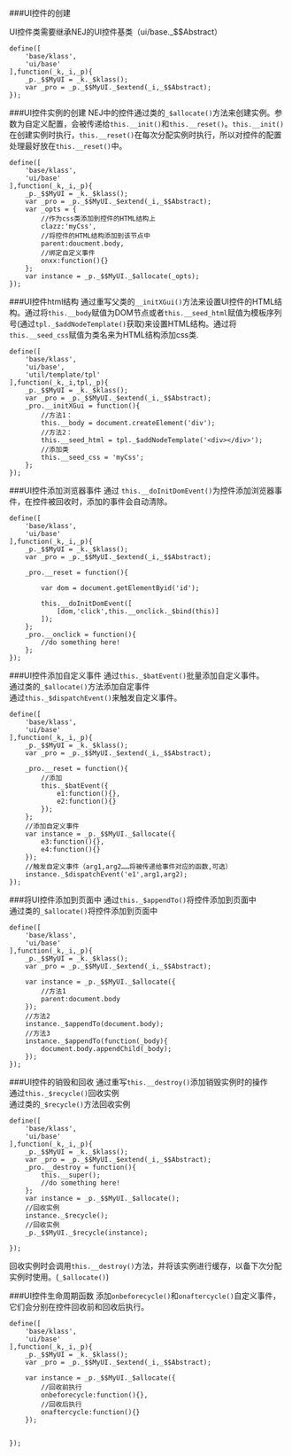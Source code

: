 ###UI控件的创建

UI控件类需要继承NEJ的UI控件基类（ui/base._$$Abstract）

	define([
    	'base/klass',
    	'ui/base'
	],function(_k,_i,_p){
    	_p._$$MyUI = _k._$klass();
    	var _pro = _p._$$MyUI._$extend(_i,_$$Abstract);
	});

###UI控件实例的创建
NEJ中的控件通过类的`_$allocate()`方法来创建实例。参数为自定义配置，会被传递给`this.__init()`和`this.__reset()`。`this.__init()`在创建实例时执行，`this.__reset()`在每次分配实例时执行，所以对控件的配置处理最好放在`this.__reset()`中。

	define([
    	'base/klass',
    	'ui/base'
	],function(_k,_i,_p){
    	_p._$$MyUI = _k._$klass();
    	var _pro = _p._$$MyUI._$extend(_i,_$$Abstract);
    	var _opts = {
    		//作为css类添加到控件的HTML结构上
    		clazz:'myCss',
    		//将控件的HTML结构添加到该节点中
    		parent:doucment.body,
    		//绑定自定义事件
    		onxx:function(){}
    	};
    	var instance = _p._$$MyUI._$allocate(_opts);
	});


###UI控件html结构
通过重写父类的`__initXGui()`方法来设置UI控件的HTML结构。通过将`this.__body`赋值为DOM节点或者`this.__seed_html`赋值为模板序列号(通过`tpl._$addNodeTemplate()`获取)来设置HTML结构。通过将`this.__seed_css`赋值为类名来为HTML结构添加css类.

	define([
    	'base/klass',
    	'ui/base',
    	'util/template/tpl'
	],function(_k,_i,tpl,_p){
    	_p._$$MyUI = _k._$klass();
    	var _pro = _p._$$MyUI._$extend(_i,_$$Abstract);
    	_pro.__initXGui = function(){
    		//方法1：
    		this.__body = document.createElement('div');
    		//方法2：
    		this.__seed_html = tpl._$addNodeTemplate('<div></div>');
    		//添加类
    		this.__seed_css = 'myCss';
    	};
	});
	
###UI控件添加浏览器事件
通过	`this.__doInitDomEvent()`为控件添加浏览器事件，在控件被回收时，添加的事件会自动清除。

	define([
    	'base/klass',
    	'ui/base'
	],function(_k,_i,_p){
    	_p._$$MyUI = _k._$klass();
    	var _pro = _p._$$MyUI._$extend(_i,_$$Abstract);
    	
    	_pro.__reset = function(){
    	
    		var dom = document.getElementByid('id');
    		
    		this.__doInitDomEvent([
    			[dom,'click',this.__onclick._$bind(this)]
    		]);
    	};
    	_pro.__onclick = function(){
    		//do something here!
    	};
	});

###UI控件添加自定义事件
通过`this._$batEvent()`批量添加自定义事件。<br>
通过类的`_$allocate()`方法添加自定事件<br>
通过`this._$dispatchEvent()`来触发自定义事件。


	define([
    	'base/klass',
    	'ui/base'
	],function(_k,_i,_p){
    	_p._$$MyUI = _k._$klass();
    	var _pro = _p._$$MyUI._$extend(_i,_$$Abstract);
    	
    	_pro.__reset = function(){
    		//添加
    		this._$batEvent({
    			e1:function(){},
    			e2:function(){}
    		});
    	};
    	//添加自定义事件
    	var instance = _p._$$MyUI._$allocate({
    		e3:function(){},
    		e4:function(){}
    	});
    	//触发自定义事件（arg1,arg2……将被传递给事件对应的函数,可选）
    	instance._$dispatchEvent('e1',arg1,arg2);
	});
	
###将UI控件添加到页面中
通过`this._$appendTo()`将控件添加到页面中<br>
通过类的`_$allocate()`将控件添加到页面中


	define([
    	'base/klass',
    	'ui/base'
	],function(_k,_i,_p){
    	_p._$$MyUI = _k._$klass();
    	var _pro = _p._$$MyUI._$extend(_i,_$$Abstract);
    
    	var instance = _p._$$MyUI._$allocate({
    		//方法1
    		parent:document.body
    	});
    	//方法2
    	instance._$appendTo(document.body);
    	//方法3
    	instance._$appendTo(function(_body){
    		document.body.appendChild(_body);
    	});
	});
	
###UI控件的销毁和回收
通过重写`this.__destroy()`添加销毁实例时的操作<br>
通过`this._$recycle()`回收实例<br>
通过类的`_$recycle()`方法回收实例

	define([
    	'base/klass',
    	'ui/base'
	],function(_k,_i,_p){
    	_p._$$MyUI = _k._$klass();
    	var _pro = _p._$$MyUI._$extend(_i,_$$Abstract);
    	_pro.__destroy = function(){
    		this.__super();
    		//do something here!
    	};
    	var instance = _p._$$MyUI._$allocate();
    	//回收实例
    	instance._$recycle();
    	//回收实例
    	_p._$$MyUI._$recycle(instance);
    	
    });

回收实例时会调用`this.__destroy()`方法，并将该实例进行缓存，以备下次分配实例时使用。(`_$allocate()`)


###UI控件生命周期函数
添加`onbeforecycle()`和`onaftercycle()`自定义事件，它们会分别在控件回收前和回收后执行。

	define([
    	'base/klass',
    	'ui/base'
	],function(_k,_i,_p){
    	_p._$$MyUI = _k._$klass();
    	var _pro = _p._$$MyUI._$extend(_i,_$$Abstract);
    	
    	var instance = _p._$$MyUI._$allocate({
    		//回收前执行
    		onbeforecycle:function(){},
    		//回收后执行
    		onaftercycle:function(){}
    	});
    	
    	
    });


